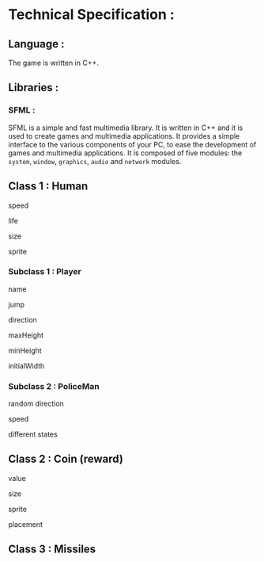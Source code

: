 # Technical Specification : 

## Language :

The game is written in C++.

## Libraries :

### SFML :

SFML is a simple and fast multimedia library. It is written in C++ and it is used to create games and multimedia applications. It provides a simple interface to the various components of your PC, to ease the development of games and multimedia applications. It is composed of five modules: the `system`, `window`, `graphics`, `audio` and `network` modules.

## Class 1 : Human

speed

life 

size

sprite

### Subclass 1 : Player 

name

jump

direction

maxHeight

minHeight

initialWidth

### Subclass 2 : PoliceMan 

random direction

speed

different states

## Class 2 : Coin (reward)

value

size

sprite

placement

## Class 3 : Missiles 
 

